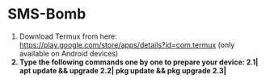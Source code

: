 # SMS-Bomb
1. Download Termux from here: https://play.google.com/store/apps/details?id=com.termux (only available on Android devices) <b>
2. Type the following commands one by one to prepare your device: 2.1| apt update && upgrade 2.2| pkg update && pkg upgrade 2.3|
